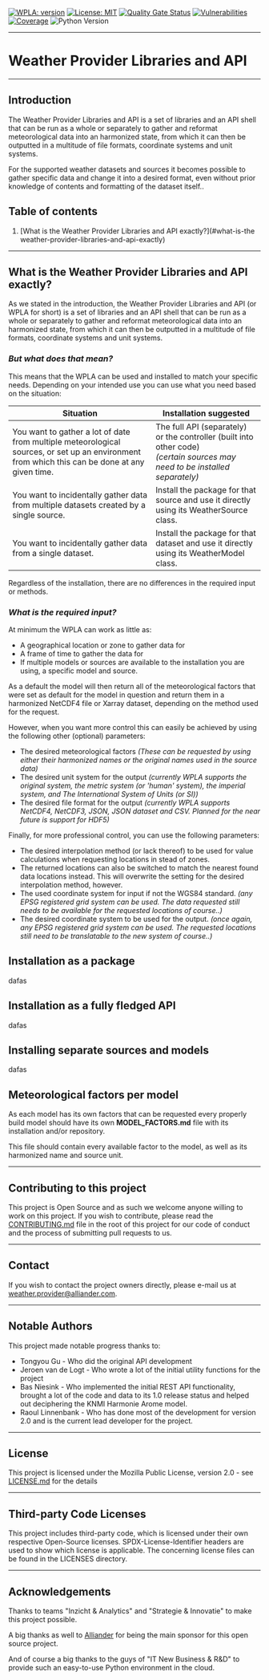 <!--
SPDX-FileCopyrightText: 2021 Alliander N.V.
SPDX-License-Identifier: MPL-2.0
-->

[![WPLA: version](https://img.shields.io/badge/version-3.0.0a-blue)](https://github.com/alliander-opensource/Weather-Provider-API) [![License: MIT](https://img.shields.io/badge/License-MPL2.0-informational.svg)](https://github.com/alliander-opensource/Weather-Provider-API/blob/master/LICENSE) [![Quality Gate Status](https://sonarcloud.io/api/project_badges/measure?project=alliander-opensource_Weather-Provider-API&metric=alert_status)](https://sonarcloud.io/summary/new_code?id=alliander-opensource_Weather-Provider-API) [![Vulnerabilities](https://sonarcloud.io/api/project_badges/measure?project=alliander-opensource_Weather-Provider-API&metric=vulnerabilities)](https://sonarcloud.io/summary/new_code?id=alliander-opensource_Weather-Provider-API) [![Coverage](https://sonarcloud.io/api/project_badges/measure?project=alliander-opensource_Weather-Provider-API&metric=coverage)](https://sonarcloud.io/summary/new_code?id=alliander-opensource_Weather-Provider-API) ![Python Version](https://img.shields.io/pypi/pyversions/wpla) 
___________________
Weather Provider Libraries and API
===========================

____

## Introduction

The Weather Provider Libraries and API is a set of libraries and an API shell that can be run as a whole or separately to gather and reformat meteorological data into an harmonized state, from which it can then be outputted in a multitude of file formats, coordinate systems and unit systems.

For the supported weather datasets and sources it becomes possible to gather specific data and change it into a desired format, even without prior knowledge of contents and formatting of the dataset itself..

## Table of contents

1. [What is the Weather Provider Libraries and API exactly?](#what-is-the weather-provider-libraries-and-api-exactly)
___________________
## What is the Weather Provider Libraries and API exactly?

As we stated in the introduction, the Weather Provider Libraries and API (or WPLA for short) is a set of libraries and an API shell that can be run as a whole or separately to gather and reformat meteorological data into an harmonized state, from which it can then be outputted in a multitude of file formats, coordinate systems and unit systems.

### ***But what does that mean?***

This means that the WPLA can be used and installed to match your specific needs. Depending on your intended use you can use what you need based on the situation:

| **Situation**                                                | **Installation suggested**                                   |
| ------------------------------------------------------------ | ------------------------------------------------------------ |
| You want to gather a lot of date from multiple meteorological sources, or set up an environment from which this can be done at any given time. | The full API (separately) or the controller (built into other code)<br />*(certain sources may need to be installed separately)* |
| You want to incidentally gather data from multiple datasets created by a single source. | Install the package for that source and use it directly using its WeatherSource class. |
| You want to incidentally gather data from a single dataset.  | Install the package for that dataset and use it directly using its WeatherModel class. |

Regardless of the installation, there are no differences in the required input or methods.

### ***What is the required input?***

At minimum the WPLA can work as little as:

- A geographical location or zone to gather data for
- A frame of time to gather the data for
- If multiple models or sources are available to the installation you are using, a specific model and source.

As a default the model will then return all of the meteorological factors that were set as default for the model in question and return them in a harmonized NetCDF4 file or Xarray dataset, depending on the method used for the request.

However, when you want more control this can easily be achieved by using the following other (optional) parameters:

- The desired meteorological factors
  *(These can be requested by using either their harmonized names or the original names used in the source data)*
- The desired unit system for the output
  *(currently WPLA supports the original system, the metric system (or 'human' system), the imperial system, and The International System of Units (or SI))*
- The desired file format for the output
  *(currently WPLA supports NetCDF4, NetCDF3, JSON, JSON dataset and CSV. Planned for the near future is support for HDF5)*

Finally, for more professional control, you can use the following parameters:

- The desired interpolation method (or lack thereof) to be used for value calculations when requesting locations in stead of zones.
- The returned locations can also be switched to match the nearest found data locations instead. This will overwrite the setting for the desired interpolation method, however.
- The used coordinate system for input if not the WGS84 standard. 
  *(any EPSG registered grid system can be used. The data requested still needs to be available for the requested locations of course..)*
- The desired coordinate system to be used for the output.
  *(once again, any EPSG registered grid system can be used. The requested locations still need to be translatable to the new system of course..)*

## Installation as a package

dafas

## Installation as a fully fledged API

dafas

## Installing separate sources and models

dafas

## Meteorological factors per model

As each model has its own factors that can be requested every properly build model should have its own **MODEL_FACTORS.md** file with its installation and/or repository.

This file should contain every available factor to the model, as well as its harmonized name and source unit.
___________________
## Contributing to this project

This project is Open Source and as such we welcome anyone willing to work on this project. If you wish to contribute, please read the [CONTRIBUTING.md](CONTRIBUTING.md) file in the root of this project for our code of conduct and the process of submitting pull requests to us.
___________________
## Contact

If you wish to contact the project owners directly, please e-mail us at [weather.provider@alliander.com](mailto://weather.provider@alliander.com).
___________________
## Notable Authors

This project made notable progress thanks to:

- Tongyou Gu - Who did the original API development
- Jeroen van de Logt - Who wrote a lot of the initial utility functions for the project
- Bas Niesink - Who implemented the initial REST API functionality, brought a lot of the code and data to its 1.0 release status and helped out deciphering the KNMI Harmonie Arome model.
- Raoul Linnenbank - Who has done most of the development for version 2.0 and is the current lead developer for the project.
___________________
## License

This project is licensed under the Mozilla Public License, version 2.0 - see [LICENSE.md](LICENSE.MD) for the details
___________________
## Third-party Code Licenses

This project includes third-party code, which is licensed under their own respective Open-Source licenses. SPDX-License-Identifier headers are used to show which license is applicable. The concerning license files can be found in the LICENSES directory.
___________________
## Acknowledgements

Thanks to teams "Inzicht & Analytics" and "Strategie & Innovatie" to make this project possible.

A big thanks as well to [Alliander](https://www.alliander.com) for being the main sponsor for this open source project.

And of course a big thanks to the guys of "IT New Business & R&D" to provide such an easy-to-use Python environment in the cloud.


